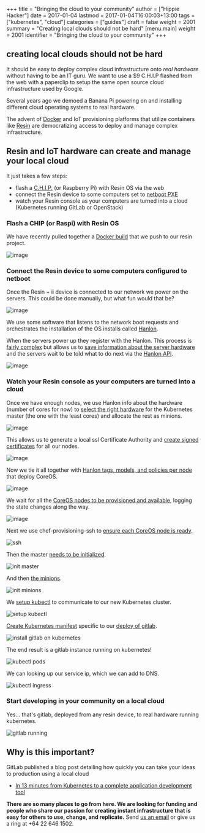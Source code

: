 +++
title = "Bringing the cloud to your community"
author = ["Hippie Hacker"]
date = 2017-01-04
lastmod = 2017-01-04T16:00:03+13:00
tags = ["kubernetes", "cloud"]
categories = ["guides"]
draft = false
weight = 2001
summary = "Creating local clouds should not be hard"
[menu.main]
  weight = 2001
  identifier = "Bringing the cloud to your community"
+++

## creating local clouds should not be hard

It should be easy to deploy complex cloud infrastructure onto _real hardware_
without having to be an IT guru. We want to use a $9 C.H.I.P flashed from the
web with a paperclip to setup the same open source cloud infrastructure used by
Google.

Several years ago we demoed a Banana Pi powering on and installing different
cloud operating systems to real hardware.

The advent of [Docker](https://www.docker.com/) and IoT provisioning platforms
that utilize containers like [Resin](http://resin.io/) are democratizing access
to deploy and manage complex infrastructure.

## Resin and IoT hardware can create and manage your local cloud

It just takes a few steps:

*   flash a [C.H.I.P.](https://getchip.com/pages/chip) (or Raspberry Pi) with
    Resin OS via the web
*   connect the Resin device to some computers set to [netboot
    PXE](https://en.wikipedia.org/wiki/Preboot_Execution_Environment)
*   watch your Resin console as your computers are turned into a cloud
    (Kubernetes running GitLab or OpenStack)

### Flash a CHIP (or Raspi) with Resin OS

We have recently pulled together a [Docker
build](https://gitlab.ii.org.nz/iichip/Hanlon/blob/resin/Dockerfile)
that we push to our resin project.

![image](/images/2017/01/ii_k8s_resin.png)

### Connect the Resin device to some computers configured to netboot

Once the Resin + ii device is connected to our network we power on the servers.
This could be done manually, but what fun would that be?

![image](/images/2017/01/ii_poweron.png)

We use some software that listens to the network boot requests and orchestrates
the installation of the OS installs called
[Hanlon](https://github.com/csc/Hanlon).

When the servers power up they register with the Hanlon. This process is [fairly
complex](https://github.com/csc/Hanlon/wiki/How-is-it-all-connected#breakdown)
but allows us to [save information about the server
hardware](https://gitlab.ii.org.nz/iichip/chef-provisioning-k8s/blob/master/provision/recipes/node_setup.rb)
and the servers wait to be told what to do next via the [Hanlon
API](https://github.com/csc/Hanlon/wiki/Hanlon-API-Overview).

![image](/images/2017/01/ii_register.png)

### Watch your Resin console as your computers are turned into a cloud

Once we have enough nodes, we use Hanlon info about the hardware (number of
cores for now) to [select the right
hardware](https://gitlab.ii.org.nz/iichip/chef-provisioning-k8s/blob/master/provision/recipes/node_state.rb)
for the Kubernetes master (the one with the least cores) and allocate the rest
as minions.

![image](/images/2017/01/ii_k8s_waiting.png)

This allows us to generate a local ssl Certificate Authority and [create signed
certificates](https://gitlab.ii.org.nz/iichip/chef-provisioning-k8s/blob/master/provision/recipes/certs.rb)
for all our nodes.

![image](/images/2017/01/ii_certs.png)

Now we tie it all together with [Hanlon tags, models, and policies per
node](https://gitlab.ii.org.nz/iichip/chef-provisioning-k8s/blob/master/provision/recipes/hanlon.rb)
that deploy CoreOS.

![image](/images/2017/01/ii_provision_hanlon.png)

We wait for all the [CoreOS nodes to be provisioned and
available](https://gitlab.ii.org.nz/iichip/chef-provisioning-k8s/blob/master/provision/recipes/hanlon.rb#L51),
logging the state changes along the way.

![image](/images/2017/01/ii_os_complete.png)

Next we use chef-provisioning-ssh to [ensure each CoreOS node is
ready](https://gitlab.ii.org.nz/iichip/chef-provisioning-k8s/blob/master/provision/recipes/via_ssh.rb#L10).

![ssh](/images/2017/01/ii_k8s_ready.png)

Then the master [needs to be
initialized](https://gitlab.ii.org.nz/iichip/chef-provisioning-k8s/blob/master/provision/recipes/via_ssh.rb#L46).

![init
master](/images/2017/01/ii_k8s_configure_master.png)

And then [the
minions](https://gitlab.ii.org.nz/iichip/chef-provisioning-k8s/blob/master/provision/recipes/via_ssh.rb#L83).

![init minions](/images/2017/01/ii_k8s_minions.png)

We [setup
kubectl](https://gitlab.ii.org.nz/iichip/chef-provisioning-k8s/blob/master/provision/recipes/kubectl.rb)
to communicate to our new Kubernetes cluster.

![setup kubectl](/images/2017/01/ii_k8s_kubectl.png)

[Create Kubernetes
manifest](https://gitlab.ii.org.nz/iichip/chef-provisioning-k8s/blob/master/provision/recipes/main.rb#L20)
specific to our [deploy of
gitlab](https://gitlab.ii.org.nz/iichip/chef-provisioning-k8s/tree/master/provision/files).

![install gitlab on
kubernetes](/images/2017/01/ii_k8s_gitlab.png)

The end result is a gitlab instance running on kubernetes!

![kubectl pods](/images/2017/01/ii_k8s_pods.png)

We can looking up our service ip, which we can add to DNS.

![kubectl ingress](/images/2017/01/ii_k8s_ingress.png)

### Start developing in your community on a local cloud

Yes... that's gitlab, deployed from any resin device, to real hardware running kubernetes.

![gitlab
running](/images/2017/01/ii_gitlab_running.png)

## Why is this important?

GitLab published a blog post detailing how quickly you can take your ideas to production using a local cloud

*   [In 13 minutes from Kubernetes to a complete application development
    tool](https://about.gitlab.com/2016/11/14/idea-to-production/)

**There are so many places to go from here. We are looking for funding and
people who share our passion for creating instant infrastructure that is easy
for others to use, change, and replicate.** Send [us an
email](mailto://ii.org.nz/) or give us a ring at +64 22 646 1502.


